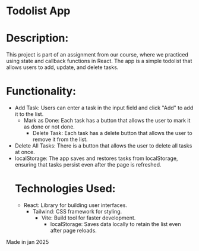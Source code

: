 # Todolist App

# Description:
This project is part of an assignment from our course, where we practiced using state and callback functions in React. The app is a simple todolist that allows users to add, update, and delete tasks.
# Functionality:
- Add Task: Users can enter a task in the input field and click "Add" to add it to the list.
  - Mark as Done: Each task has a button that allows the user to mark it as done or not done.
    - Delete Task: Each task has a delete button that allows the user to remove it from the list.
- Delete All Tasks: There is a button that allows the user to delete all tasks at once.
-  localStorage: The app saves and restores tasks from localStorage, ensuring that tasks persist even after the page is refreshed.
   # Technologies Used:
    - React: Library for building user interfaces.
      - Tailwind: CSS framework for styling.
        - Vite: Build tool for faster development.
          - localStorage: Saves data locally to retain the list even after page reloads.

Made in jan 2025
